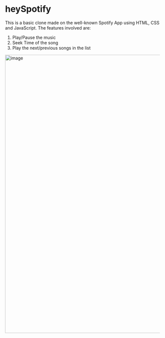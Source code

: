 # heySpotify
This is a basic clone made on the well-known Spotify App using HTML, CSS and JavaScript. 
The features involved are:
1. Play/Pause the music
2. Seek Time of the song
3. Play the next/previous songs in the list
<img width="905" alt="image" src="https://github.com/kirtika02/heySpotify/assets/86945842/1a6b516d-064c-4e21-8cd1-a790f27bd23c">

